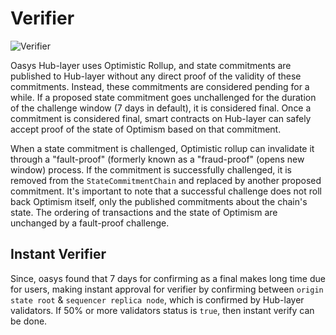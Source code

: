 ---
---

# Verifier

![Verifier](/img/docs/techdocs/verifier/verifier.png)

Oasys Hub-layer uses Optimistic Rollup, and state commitments are published to Hub-layer without any direct proof of the validity of these commitments. Instead, these commitments are considered pending for a while. If a proposed state commitment goes unchallenged for the duration of the challenge window (7 days in default), it is considered final. Once a commitment is considered final, smart contracts on Hub-layer can safely accept proof of the state of Optimism based on that commitment.

When a state commitment is challenged, Optimistic rollup can invalidate it through a "fault-proof" (formerly known as a "fraud-proof" (opens new window) process. If the commitment is successfully challenged, it is removed from the `StateCommitmentChain` and replaced by another proposed commitment. It's important to note that a successful challenge does not roll back Optimism itself, only the published commitments about the chain's state. The ordering of transactions and the state of Optimism are unchanged by a fault-proof challenge.


## Instant Verifier

Since, oasys found that 7 days for confirming as a final makes long time due for users, making instant approval for verifier by confirming between `origin state root` & `sequencer replica node`, which is confirmed by Hub-layer validators.
If 50% or more validators status is `true`, then instant verify can be done. 







